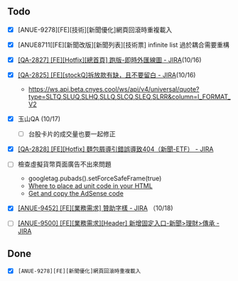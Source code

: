 ## Todo
* [x] [ANUE-9278][FE][技術][新聞優化]網頁回滾時重複載入
* [x] [ANUE8711[[FE][新聞改版][新聞列表][技術票] infinite list 過於耦合需要重構
* [x] [[QA-2827] [FE][Hotfix][總首頁] 跑版-即時外匯線圖 - JIRA](https://cnyesrd.atlassian.net/browse/QA-2827)(10/16)
* [x] [[QA-2825] [FE][stockQ]拆放款有缺，且不要留白 - JIRA](https://cnyesrd.atlassian.net/browse/QA-2825)(10/16)
	* https://ws.api.beta.cnyes.cool/ws/api/v4/universal/quote?type=SLTQ,SLUQ,SLHQ,SLLQ,SLCQ,SLEQ,SLRR&column=I_FORMAT_V2 
* [x] 玉山QA (10/17)
	* [ ] 台股卡片的成交量也要一起修正
* [x] [[QA-2828] [FE][Hotfix] 麵包屑導引錯誤導致404（新聞-ETF） - JIRA](https://cnyesrd.atlassian.net/browse/QA-2828)
* [ ] 檢查虛擬貨幣頁面廣告不出來問題
	* googletag.pubads().setForceSafeFrame(true)
	* [Where to place ad unit code in your HTML](https://support.google.com/adsense/answer/9190028)
	* [Get and copy the AdSense code](https://support.google.com/adsense/answer/9274019)
* [x] [[ANUE-9452] [FE][業務需求] 贊助字樣 - JIRA](https://cnyesrd.atlassian.net/browse/ANUE-9452) （10/18)
* [ ] [[ANUE-9500] [FE][業務需求][Header] 新增固定入口-新聞>理財>傳承 - JIRA](https://cnyesrd.atlassian.net/browse/ANUE-9500)


## Done
* [x] `[ANUE-9278][FE][新聞優化]網頁回滾時重複載入`

